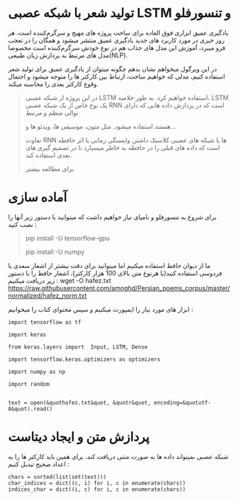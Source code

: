 # تولید شعر با شبکه عصبی LSTM و تنسورفلو

یادگیری عمیق ابزاری فوق العاده برای ساخت پروژه های مهیج و سرگرم‌کننده است، هر روز خبری در مورد کاربرد های جدید یادگیری عمیق منتشر میشود و همگان را در تعجب فرو میبرد، آموزش این مدل های جذاب هم در نوع خودش سرگرم‌کننده است مخصوصا مدل های مرتبط به پردازش زبان طبیعی(NLP).


در این ویرگول میخواهم نشان بدهم چگونه میتوان از یادگیری عمیق برای تولید شعر استفاده کنیم، مدلی که خواهیم ساخت، ارتباط بین کارکتر ها را متوجه میشود و احتمال وقوع کارکتر بعدی را محاسبه میکند.

>در این پروژه از شبکه عصبی LSTM استفاده خواهیم کرد. به طور خلاصه، LSTM یک نوع خاص از یک شبکه عصبی RNN است که در پردازش داده هایی که دارای توالی منظم و مرتبط 
>
>هستند استفاده میشود. مثل متون، موسیقی ها، ویدئو ها و...
>
>تفاوت RNN ها با شبکه های عصبی کلاسیک داشتن وابستگی زمانی یا اثر حافظه است که داده های قبلی را در حافظه به خاطر میسپارد تا در تصمیم گیری های بعدی استفاده کند.
>
>برای مطالعه بیشتر
<h1>آماده سازی</h1>
برای شروع به تنسورفلو و نامپای نیاز خواهیم داشت که میتوانید با دستور زیر آنها را نصب کنید :

>pip install -U tensorflow-gpu
>
>pip install -U numpy

ما از دیوان حافظ استفاده میکنیم اما میتوانید برای دقت بیشتر از اشعار سعدی یا فردوسی استفاده کنید(یا هرنوع متن بالای 100 هزار کارکتر)، اشعار حافظ را با دستور زیر دریافت میکنیم :
  wget -O hafez.txt https://raw.githubusercontent.com/amnghd/Persian_poems_corpus/master/normalized/hafez_norm.txt

ابزار های مورد نیاز را ایمپورت میکنیم و سپس محتوای کتاب را میخوانیم :

    import tensorflow as tf
    
    import keras
    
    from keras.layers import  Input, LSTM, Dense
    
    import tensorflow.keras.optimizers as optimizers
    
    import numpy as np
    
    import random
    
    
    text = open(&quothafez.txt&quot, &quotr&quot, encoding=&quotutf-8&quot).read()

<h1>پردازش متن و ایجاد دیتاست</h1>

شبکه عصبی نمیتواند داده ها به صورت متنی دریافت کند، برای همین باید کارکتر ها را به اعداد صحیح تبدیل کنیم :

    chars = sorted(list(set(text)))
    char_indices = dict((c, i) for i, c in enumerate(chars))
    indices_char = dict((i, c) for i, c in enumerate(chars))
